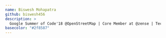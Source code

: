 ```yaml
---
name: Biswesh Mohapatra
github: biswesh456
description: >
  Google Summer of Code'18 @OpenStreetMap | Core Member at @zense | Tech Enthusiast
basecolor: "#2f8587"
---
```

